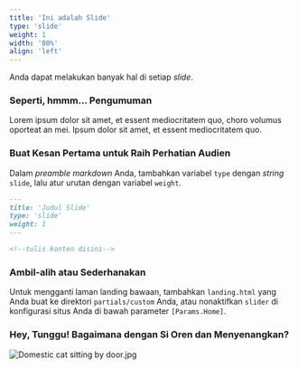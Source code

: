 ```yaml
---
title: 'Ini adalah Slide'
type: 'slide'
weight: 1
width: '80%'
align: 'left'
---
```


Anda dapat melakukan banyak hal di setiap _slide_.

### Seperti, hmmm... Pengumuman
Lorem ipsum dolor sit amet, et essent mediocritatem quo, choro volumus oporteat an mei. Ipsum dolor sit amet, et essent mediocritatem quo.

### Buat Kesan Pertama untuk Raih Perhatian Audien
Dalam _preamble markdown_ Anda, tambahkan variabel `type` dengan _string_ `slide`, lalu atur urutan dengan variabel `weight`.
```md
---
title: 'Judul Slide'
type: 'slide'
weight: 1
---

<!--tulis konten disini-->
```

### Ambil-alih atau Sederhanakan
Untuk mengganti laman landing bawaan, tambahkan `landing.html` yang Anda buat ke direktori `partials/custom` Anda, atau nonaktifkan `slider` di konfigurasi situs Anda di bawah parameter `[Params.Home]`.

### Hey, Tunggu! Bagaimana dengan Si Oren dan Menyenangkan?
![Domestic cat sitting by door.jpg](https://upload.wikimedia.org/wikipedia/commons/thumb/6/65/Domestic_cat_sitting_by_door.jpg/640px-Domestic_cat_sitting_by_door.jpg)